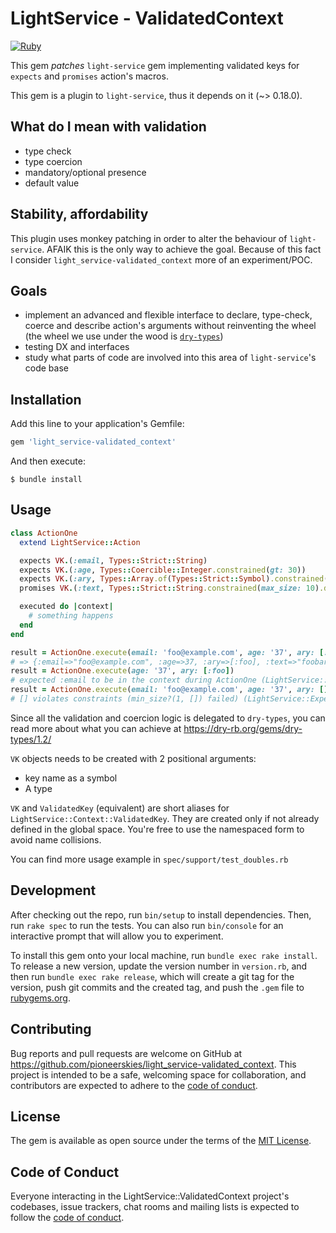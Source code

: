 # LightService - ValidatedContext

[![Ruby](https://github.com/pioneerskies/light_service-validated_context/actions/workflows/main.yml/badge.svg?branch=main)](https://github.com/pioneerskies/light_service-validated_context/actions/workflows/main.yml)

This gem _patches_ `light-service` gem implementing validated keys
for `expects` and `promises` action's macros.

This gem is a plugin to `light-service`, thus it depends on it (~> 0.18.0).

## What do I mean with validation

- type check
- type coercion
- mandatory/optional presence
- default value

## Stability, affordability

This plugin uses monkey patching in order to alter the behaviour of `light-service`.
AFAIK this is the only way to achieve the goal. Because of this fact I consider
`light_service-validated_context` more of an experiment/POC.

## Goals

- implement an advanced and flexible interface to declare,
type-check, coerce and describe action's arguments without reinventing the wheel (the wheel we use under the wood is [`dry-types`](https://dry-rb.org/gems/dry-types))
- testing DX and interfaces
- study what parts of code are involved into this area of `light-service`'s code base

## Installation

Add this line to your application's Gemfile:

```ruby
gem 'light_service-validated_context'
```

And then execute:

    $ bundle install

## Usage

```ruby
class ActionOne
  extend LightService::Action

  expects VK.(:email, Types::Strict::String)
  expects VK.(:age, Types::Coercible::Integer.constrained(gt: 30))
  expects VK.(:ary, Types::Array.of(Types::Strict::Symbol).constrained(min_size: 1))
  promises VK.(:text, Types::Strict::String.constrained(max_size: 10).default('foobar'))

  executed do |context|
    # something happens
  end
end

result = ActionOne.execute(email: 'foo@example.com', age: '37', ary: [:foo])
# => {:email=>"foo@example.com", :age=>37, :ary=>[:foo], :text=>"foobar"}
result = ActionOne.execute(age: '37', ary: [:foo])
# expected :email to be in the context during ActionOne (LightService::ExpectedKeysNotInContextError)
result = ActionOne.execute(email: 'foo@example.com', age: '37', ary: [])
# [] violates constraints (min_size?(1, []) failed) (LightService::ExpectedKeysNotInContextError)
```

Since all the validation and coercion logic is delegated to `dry-types`, you can
read more about what you can achieve at https://dry-rb.org/gems/dry-types/1.2/

`VK` objects needs to be created with 2 positional arguments:

- key name as a symbol
- A type

`VK` and `ValidatedKey` (equivalent) are short aliases for `LightService::Context::ValidatedKey`.
They are created only if not already defined in the global space. You're free to use the namespaced
form to avoid name collisions.

You can find more usage example in `spec/support/test_doubles.rb`

## Development

After checking out the repo, run `bin/setup` to install dependencies. Then, run `rake spec` to run the tests. You can also run `bin/console` for an interactive prompt that will allow you to experiment.

To install this gem onto your local machine, run `bundle exec rake install`. To release a new version, update the version number in `version.rb`, and then run `bundle exec rake release`, which will create a git tag for the version, push git commits and the created tag, and push the `.gem` file to [rubygems.org](https://rubygems.org).

## Contributing

Bug reports and pull requests are welcome on GitHub at https://github.com/pioneerskies/light_service-validated_context. This project is intended to be a safe, welcoming space for collaboration, and contributors are expected to adhere to the [code of conduct](https://github.com/pioneerskies/light_service-validated_context/blob/main/CODE_OF_CONDUCT.md).

## License

The gem is available as open source under the terms of the [MIT License](https://opensource.org/licenses/MIT).

## Code of Conduct

Everyone interacting in the LightService::ValidatedContext project's codebases, issue trackers, chat rooms and mailing lists is expected to follow the [code of conduct](https://github.com/pioneerskies/light_service-validated_context/blob/main/CODE_OF_CONDUCT.md).
